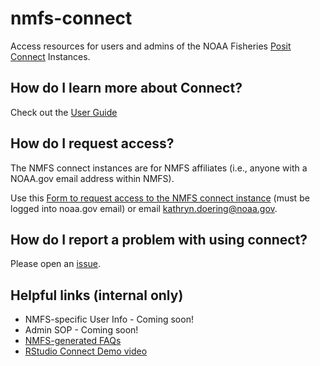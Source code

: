 # nmfs-connect

Access resources for users and admins of the NOAA Fisheries [Posit Connect](https://posit.co/products/enterprise/connect/) Instances.

## How do I learn more about Connect?

Check out the [User Guide](https://docs.posit.co/connect/user/)

## How do I request access?

The NMFS connect instances are for NMFS affiliates (i.e., anyone with a NOAA.gov email address within NMFS). 

Use this [Form to request access to the NMFS connect instance](https://docs.google.com/forms/d/e/1FAIpQLSeNODOiiAjFBQgoLJ50TJps_Xy85YaPlUxRiG6opLEFOQhQew/viewform?usp=sf_link) (must be logged into noaa.gov email) or email kathryn.doering@noaa.gov.

## How do I report a problem with using connect?

Please open an [issue](https://github.com/nmfs-opensci/nmfs-connect/issues).

## Helpful links (internal only)

- NMFS-specific User Info - Coming soon!
- Admin SOP - Coming soon!
- [NMFS-generated FAQs](https://docs.google.com/document/d/1wWBg_L8vkzTH7kNmJnI2yG4HkVybVo48qWtCrLEei6U/edit#)
- [RStudio Connect Demo video](https://drive.google.com/file/d/1SRCn2ANf8SxOMcPsvYuU6LRCaYnvhoZs/view?usp=sharing)

